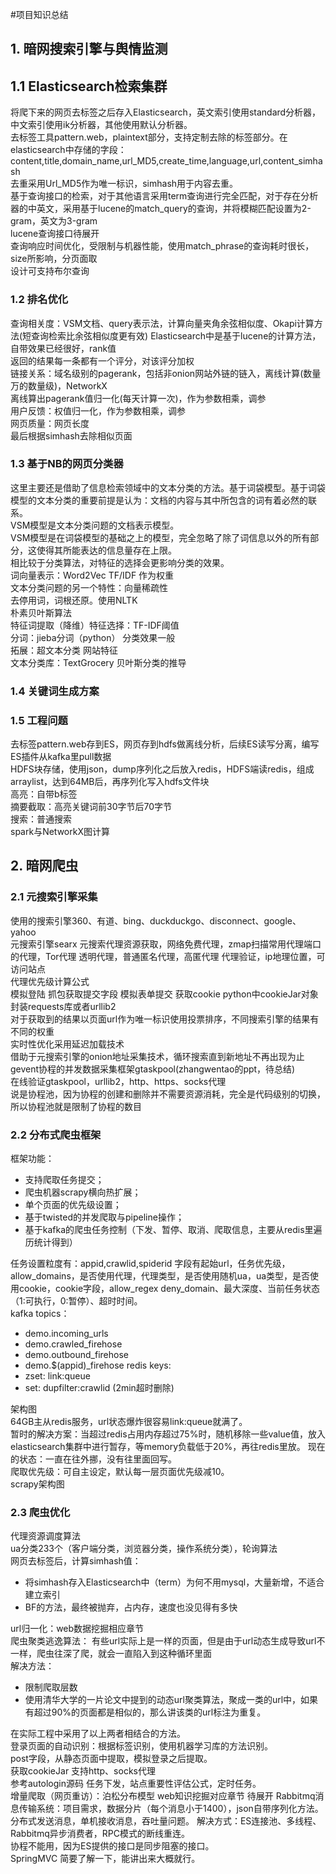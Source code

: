 #项目知识总结
## 1. 暗网搜索引擎与舆情监测
## 1.1 Elasticsearch检索集群
将爬下来的网页去标签之后存入Elasticsearch，英文索引使用standard分析器，中文索引使用ik分析器，其他使用默认分析器。  
去标签工具pattern.web，plaintext部分，支持定制去除的标签部分。在elasticsearch中存储的字段：content,title,domain_name,url_MD5,create_time,language,url,content_simhash  
去重采用Url_MD5作为唯一标识，simhash用于内容去重。  
基于查询接口的检索，对于其他语言采用term查询进行完全匹配，对于存在分析器的中英文，采用基于lucene的match_query的查询，并将模糊匹配设置为2-gram，英文为3-gram  
lucene查询接口待展开  
查询响应时间优化，受限制与机器性能，使用match_phrase的查询耗时很长，size所影响，分页面取  
设计可支持布尔查询  
### 1.2 排名优化
查询相关度：VSM文档、query表示法，计算向量夹角余弦相似度、Okapi计算方法(短查询检索比余弦相似度更有效) 
Elasticsearch中是基于lucene的计算方法，自带效果已经很好，rank值  
返回的结果每一条都有一个评分，对该评分加权    
链接关系：域名级别的pagerank，包括非onion网站外链的链入，离线计算(数量万的数量级)，NetworkX  
离线算出pagerank值归一化(每天计算一次)，作为参数相乘，调参    
用户反馈：权值归一化，作为参数相乘，调参  
网页质量：网页长度  
最后根据simhash去除相似页面  
### 1.3 基于NB的网页分类器
这里主要还是借助了信息检索领域中的文本分类的方法。基于词袋模型。基于词袋模型的文本分类的重要前提是认为：文档的内容与其中所包含的词有着必然的联系。  
VSM模型是文本分类问题的文档表示模型。  
VSM模型是在词袋模型的基础之上的模型，完全忽略了除了词信息以外的所有部分，这使得其所能表达的信息量存在上限。  
相比较于分类算法，对特征的选择会更影响分类的效果。  
词向量表示：Word2Vec TF/IDF 作为权重  
文本分类问题的另一个特性：向量稀疏性  
去停用词，词根还原。使用NLTK  
朴素贝叶斯算法  
特征词提取（降维）特征选择：TF-IDF阈值  
分词：jieba分词（python）
分类效果一般  
拓展：超文本分类 网站特征  
文本分类库：TextGrocery
贝叶斯分类的推导
### 1.4 关键词生成方案  

### 1.5 工程问题
去标签pattern.web存到ES，网页存到hdfs做离线分析，后续ES读写分离，编写ES插件从kafka里pull数据  
HDFS块存储，使用json，dump序列化之后放入redis，HDFS端读redis，组成arraylist，达到64MB后，再序列化写入hdfs文件块  
高亮：自带b标签  
摘要截取：高亮关键词前30字节后70字节  
搜索：普通搜索  
spark与NetworkX图计算
## 2. 暗网爬虫
### 2.1 元搜索引擎采集
使用的搜索引擎360、有道、bing、duckduckgo、disconnect、google、yahoo  
元搜索引擎searx 
元搜索代理资源获取，网络免费代理，zmap扫描常用代理端口的代理，Tor代理 
透明代理，普通匿名代理，高匿代理 代理验证，ip地理位置，可访问站点  
代理优先级计算公式  
模拟登陆 抓包获取提交字段 模拟表单提交 获取cookie python中cookieJar对象 封装requests库或者urllib2  
对于获取到的结果以页面url作为唯一标识使用投票排序，不同搜索引擎的结果有不同的权重    
实时性优化采用延迟加载技术  
借助于元搜索引擎的onion地址采集技术，循环搜索直到新地址不再出现为止  
gevent协程的并发数据采集框架gtaskpool(zhangwentao的ppt，待总结)  
在线验证gtaskpool，urllib2，http、https、socks代理  
说是协程池，因为协程的创建和删除并不需要资源消耗，完全是代码级别的切换，所以协程池就是限制了协程的数目  
### 2.2 分布式爬虫框架
框架功能：
- 支持爬取任务提交；  
- 爬虫机器scrapy横向热扩展；  
- 单个页面的优先级设置；  
- 基于twisted的并发爬取与pipeline操作；   
- 基于kafka的爬虫任务控制（下发、暂停、取消、爬取信息，主要从redis里遍历统计得到）

任务设置粒度有：appid,crawlid,spiderid 字段有起始url，任务优先级，allow_domains，是否使用代理，代理类型，是否使用随机ua，ua类型，是否使用cookie，cookie字段，allow_regex
deny_domain、最大深度、当前任务状态（1:可执行，0:暂停）、超时时间。  
kafka topics：
- demo.incoming_urls
- demo.crawled_firehose
- demo.outbound_firehose
- demo.$(appid)_firehose
redis keys:
- zset: link:queue
- set: dupfilter:crawlid (2min超时删除)

架构图  
64GB主从redis服务，url状态爆炸很容易link:queue就满了。  
暂时的解决方案：当超过redis占用内存超过75%时，随机移除一些value值，放入elasticsearch集群中进行暂存，等memory负载低于20%，再往redis里放。
现在的状态：一直在往外挪，没有往里面回写。  
爬取优先级：可自主设定，默认每一层页面优先级减10。  
scrapy架构图
### 2.3 爬虫优化  
代理资源调度算法  
ua分类233个（客户端分类，浏览器分类，操作系统分类），轮询算法  
网页去标签后，计算simhash值：
- 将simhash存入Elasticsearch中（term）为何不用mysql，大量新增，不适合建立索引
- BF的方法，最终被抛弃，占内存，速度也没见得有多快

url归一化：web数据挖掘相应章节  
爬虫聚类逃逸算法：
有些url实际上是一样的页面，但是由于url动态生成导致url不一样，爬虫往深了爬，就会一直陷入到这种循环里面  
解决方法：
- 限制爬取层数
- 使用清华大学的一片论文中提到的动态url聚类算法，聚成一类的url中，如果有超过90%的页面都是相似的，那么讲该类的url标注为重复。

在实际工程中采用了以上两者相结合的方法。  
登录页面的自动识别：根据标签识别，使用机器学习库的方法识别。  
post字段，从静态页面中提取，模拟登录之后提取。  
获取cookieJar
支持http、socks代理  
参考autologin源码 
任务下发，站点重要性评估公式，定时任务。  
增量爬取（网页重访）：泊松分布模型 web知识挖掘对应章节 待展开 
Rabbitmq消息传输系统：项目需求，数据分片（每个消息小于1400），json自带序列化方法。  
分布式发送消息，单机接收消息，吞吐量问题。
解决方式：ES连接池、多线程、Rabbitmq异步消费者，RPC模式的断线重连。  
协程不能用，因为ES提供的接口是同步阻塞的接口。  
SpringMVC 简要了解一下，能讲出来大概就行。  







